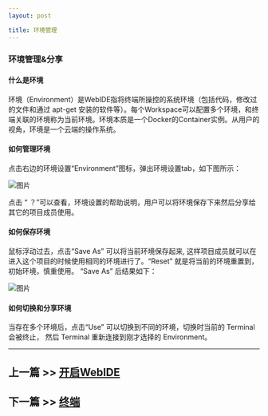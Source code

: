 ```yaml
---
layout: post

title: 环境管理
---
```





### 环境管理&分享 ###

#### 什么是环境 ###

环境（Environment）是WebIDE指将终端所操控的系统环境（包括代码，修改过的文件和通过 apt-get 安装的软件等）。每个Workspace可以配置多个环境，和终端关联的环境称为当前环境。环境本质是一个Docker的Container实例。从用户的视角，环境是一个云端的操作系统。

#### 如何管理环境 ###

点击右边的环境设置“Environment”图标，弹出环境设置tab，如下图所示：

![图片](https://dn-coding-net-production-pp.qbox.me/8b94439d-b591-46f1-9bcc-2b938289cfe6.png) 
 
点击 “ ？”可以查看，环境设置的帮助说明，用户可以将环境保存下来然后分享给其它的项目成员使用。

#### 如何保存环境 ###
鼠标浮动过去，点击“Save As” 可以将当前环境保存起来, 这样项目成员就可以在进入这个项目的时候使用相同的环境进行了。“Reset” 就是将当前的环境重置到，初始环境，慎重使用。 
“Save As” 后结果如下：


![图片](https://dn-coding-net-production-pp.qbox.me/15415d4d-0f86-4555-9333-41b74e328538.png) 

<a name="callback-url"/>

#### 如何切换和分享环境 

当存在多个环境后，点击“Use” 可以切换到不同的环境，切换时当前的 Terminal 会被终止， 然后 Terminal 重新连接到刚才选择的 Environment。

---

## 上一篇 >> [开启WebIDE](/help/doc/webide/environment.html)

## 下一篇 >> [终端](/help/doc/webide/terminal.html)
